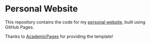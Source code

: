 # Personal Website
This  repository contains the code for my [personal website](https://rishabhs66.github.io/), built using GitHub Pages.

Thanks to [AcademicPages](https://github.com/academicpages/academicpages.github.io) for providing the template!
